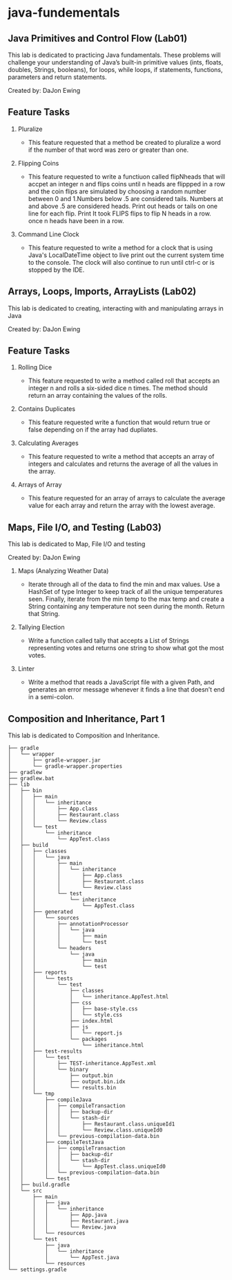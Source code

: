 # java-fundementals

## Java Primitives and Control Flow (Lab01)

This lab is dedicated to practicing Java fundamentals. These problems will challenge your understanding of Java’s built-in primitive values (ints, floats, doubles, Strings, booleans), for loops, while loops, if statements, functions, parameters and return statements.

Created by: DaJon Ewing

## Feature Tasks

1. Pluralize
    * This feature requested that a method be created to pluralize a word if the number of that word was zero or greater than one.

2. Flipping Coins
    * This feature requested to write a functiuon called flipNheads that will accpet an integer n and flips coins until n heads are flippped in a row and the coin flips are simulated by choosing a random number between 0 and 1.Numbers below .5 are considered tails. Numbers at and above .5 are considered heads. Print out heads or tails on one line for each flip. Print It took FLIPS flips to flip N heads in a row. once n heads have been in a row.

3. Command Line Clock
    * This feature requested to write a method for a clock that is using Java's LocalDateTime object to live print out the current system time to the console. The clock will also continue to run until ctrl-c or is stopped by the IDE.

## Arrays, Loops, Imports, ArrayLists (Lab02)

This lab is dedicated to creating, interacting with and manipulating arrays in Java

Created by: DaJon Ewing

## Feature Tasks

1. Rolling Dice
    * This feature requested to write a method called roll that accepts an integer n and rolls a six-sided dice n times. The method should return an array containing the values of the rolls.

2. Contains Duplicates
    * This feature requested write a function that would return true or false depending on if the array had dupliates.
  
3. Calculating Averages
    * This feature requested to write a method that accepts an array of integers and calculates and returns the average of all the values in the array.

4. Arrays of Array
    * This feature requested for an array of arrays to calculate the average value for each array and return the array with the lowest average.

## Maps, File I/O, and Testing (Lab03)

This lab is dedicated to Map, File I/O and testing

Created by: DaJon Ewing

1. Maps (Analyzing Weather Data)
    * Iterate through all of the data to find the min and max values. Use a HashSet of type Integer to keep track of all the unique temperatures seen. Finally, iterate from the min temp to the max temp and create a String containing any temperature not seen during the month. Return that String.

2. Tallying Election
    * Write a function called tally that accepts a List of Strings representing votes and returns one string to show what got the most votes.

3. Linter    
    * Write a method that reads a JavaScript file with a given Path, and generates an error message whenever it finds a line that doesn’t end in a semi-colon.

## Composition and Inheritance, Part 1

This lab is dedicated to Composition and Inheritance.

```
├── gradle
│   └── wrapper
│       ├── gradle-wrapper.jar
│       └── gradle-wrapper.properties
├── gradlew
├── gradlew.bat
├── lib
│   ├── bin
│   │   ├── main
│   │   │   └── inheritance
│   │   │       ├── App.class
│   │   │       ├── Restaurant.class
│   │   │       └── Review.class
│   │   └── test
│   │       └── inheritance
│   │           └── AppTest.class
│   ├── build
│   │   ├── classes
│   │   │   └── java
│   │   │       ├── main
│   │   │       │   └── inheritance
│   │   │       │       ├── App.class
│   │   │       │       ├── Restaurant.class
│   │   │       │       └── Review.class
│   │   │       └── test
│   │   │           └── inheritance
│   │   │               └── AppTest.class
│   │   ├── generated
│   │   │   └── sources
│   │   │       ├── annotationProcessor
│   │   │       │   └── java
│   │   │       │       ├── main
│   │   │       │       └── test
│   │   │       └── headers
│   │   │           └── java
│   │   │               ├── main
│   │   │               └── test
│   │   ├── reports
│   │   │   └── tests
│   │   │       └── test
│   │   │           ├── classes
│   │   │           │   └── inheritance.AppTest.html
│   │   │           ├── css
│   │   │           │   ├── base-style.css
│   │   │           │   └── style.css
│   │   │           ├── index.html
│   │   │           ├── js
│   │   │           │   └── report.js
│   │   │           └── packages
│   │   │               └── inheritance.html
│   │   ├── test-results
│   │   │   └── test
│   │   │       ├── TEST-inheritance.AppTest.xml
│   │   │       └── binary
│   │   │           ├── output.bin
│   │   │           ├── output.bin.idx
│   │   │           └── results.bin
│   │   └── tmp
│   │       ├── compileJava
│   │       │   ├── compileTransaction
│   │       │   │   ├── backup-dir
│   │       │   │   └── stash-dir
│   │       │   │       ├── Restaurant.class.uniqueId1
│   │       │   │       └── Review.class.uniqueId0
│   │       │   └── previous-compilation-data.bin
│   │       ├── compileTestJava
│   │       │   ├── compileTransaction
│   │       │   │   ├── backup-dir
│   │       │   │   └── stash-dir
│   │       │   │       └── AppTest.class.uniqueId0
│   │       │   └── previous-compilation-data.bin
│   │       └── test
│   ├── build.gradle
│   └── src
│       ├── main
│       │   ├── java
│       │   │   └── inheritance
│       │   │       ├── App.java
│       │   │       ├── Restaurant.java
│       │   │       └── Review.java
│       │   └── resources
│       └── test
│           ├── java
│           │   └── inheritance
│           │       └── AppTest.java
│           └── resources
└── settings.gradle
```

